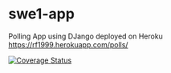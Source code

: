 # swe1-app

Polling App using DJango deployed on Heroku
https://rf1999.herokuapp.com/polls/

<a href='https://coveralls.io/github/ronakf11/swe1-app?branch=master'><img src='https://coveralls.io/repos/github/ronakf11/swe1-app/badge.svg?branch=master' alt='Coverage Status' /></a>

